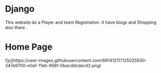 # Django
This website do a Player and team Registration. It have blogs and Shopping also there . 

<h1> Home Page</h1>
![p](https://user-images.githubusercontent.com/69141217/125025930-347e9700-e0a1-11eb-956f-0bacddcdacd2.png)
